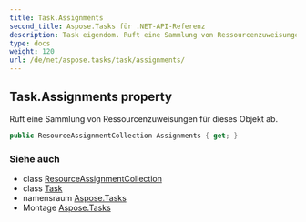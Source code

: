 ```yaml
---
title: Task.Assignments
second_title: Aspose.Tasks für .NET-API-Referenz
description: Task eigendom. Ruft eine Sammlung von Ressourcenzuweisungen für dieses Objekt ab.
type: docs
weight: 120
url: /de/net/aspose.tasks/task/assignments/
---
```

## Task.Assignments property

Ruft eine Sammlung von Ressourcenzuweisungen für dieses Objekt ab.

```csharp
public ResourceAssignmentCollection Assignments { get; }
```

### Siehe auch

* class [ResourceAssignmentCollection](../../resourceassignmentcollection/)
* class [Task](../)
* namensraum [Aspose.Tasks](../../task/)
* Montage [Aspose.Tasks](../../../)


